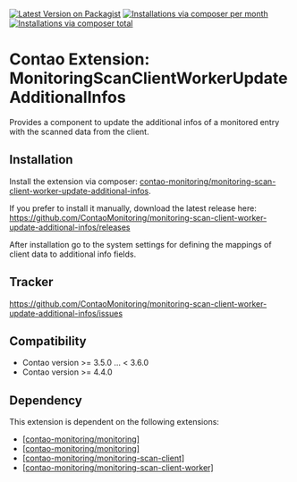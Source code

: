 [![Latest Version on Packagist](http://img.shields.io/packagist/v/contao-monitoring/monitoring-scan-client-worker-update-additional-infos.svg?style=flat)](https://packagist.org/packages/contao-monitoring/monitoring-scan-client-worker-update-additional-infos)
[![Installations via composer per month](http://img.shields.io/packagist/dm/contao-monitoring/monitoring-scan-client-worker-update-additional-infos.svg?style=flat)](https://packagist.org/packages/contao-monitoring/monitoring-scan-client-worker-update-additional-infos)
[![Installations via composer total](http://img.shields.io/packagist/dt/contao-monitoring/monitoring-scan-client-worker-update-additional-infos.svg?style=flat)](https://packagist.org/packages/contao-monitoring/monitoring-scan-client-worker-update-additional-infos)

Contao Extension: MonitoringScanClientWorkerUpdateAdditionalInfos
=================================================================

Provides a component to update the additional infos of a monitored entry with the scanned data from the client.


Installation
------------

Install the extension via composer: [contao-monitoring/monitoring-scan-client-worker-update-additional-infos](https://packagist.org/packages/contao-monitoring/monitoring-scan-client-worker-update-additional-infos).

If you prefer to install it manually, download the latest release here: https://github.com/ContaoMonitoring/monitoring-scan-client-worker-update-additional-infos/releases

After installation go to the system settings for defining the mappings of client data to additional info fields.


Tracker
-------

https://github.com/ContaoMonitoring/monitoring-scan-client-worker-update-additional-infos/issues


Compatibility
-------------

- Contao version >= 3.5.0 ... <  3.6.0
- Contao version >= 4.4.0


Dependency
----------

This extension is dependent on the following extensions:

- [[contao-monitoring/monitoring]](https://packagist.org/packages/contao-monitoring/monitoring)
- [[contao-monitoring/monitoring]](https://packagist.org/packages/contao-monitoring/monitoring-additional-infos)
- [[contao-monitoring/monitoring-scan-client]](https://packagist.org/packages/contao-monitoring/monitoring-scan-client)
- [[contao-monitoring/monitoring-scan-client-worker]](https://packagist.org/packages/contao-monitoring/monitoring-scan-client-worker)
